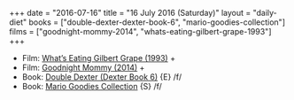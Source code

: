 +++
date = "2016-07-16"
title = "16 July 2016 (Saturday)"
layout = "daily-diet"
books = ["double-dexter-dexter-book-6", "mario-goodies-collection"]
films = ["goodnight-mommy-2014", "whats-eating-gilbert-grape-1993"]
+++


* Film: [What’s Eating Gilbert Grape (1993)](/films/whats-eating-gilbert-grape-1993) +
* Film: [Goodnight Mommy (2014)](/films/goodnight-mommy-2014) +
* Book: [Double Dexter (Dexter Book 6)](/books/double-dexter-dexter-book-6) {E} /f/
* Book: [Mario Goodies Collection](/books/mario-goodies-collection) {S} /f/